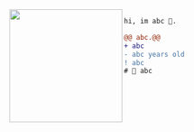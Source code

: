 <img align="left" height="200" src="https://media1.tenor.com/m/p6Vj8FTVydwAAAAd/tole-cat.gif"/>

```diff
hi, im abc 🔮.

@@ abc.@@
+ abc
- abc years old
! abc
# 📖 abc
```

<img src="https://u8views.com/api/v1/github/profiles/114155787/views/day-week-month-total-count.svg" width="0" height="0">
